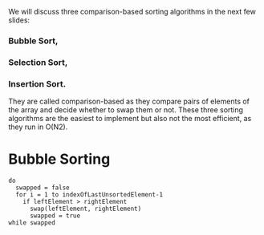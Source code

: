 We will discuss three comparison-based sorting algorithms in the next few slides:
### Bubble Sort,
### Selection Sort,
### Insertion Sort.
They are called comparison-based as they compare pairs of elements of the array and decide whether to swap them or not.
These three sorting algorithms are the easiest to implement but also not the most efficient, as they run in O(N2).
# Bubble Sorting
```
do
  swapped = false
  for i = 1 to indexOfLastUnsortedElement-1
    if leftElement > rightElement
      swap(leftElement, rightElement)
      swapped = true
while swapped
```
